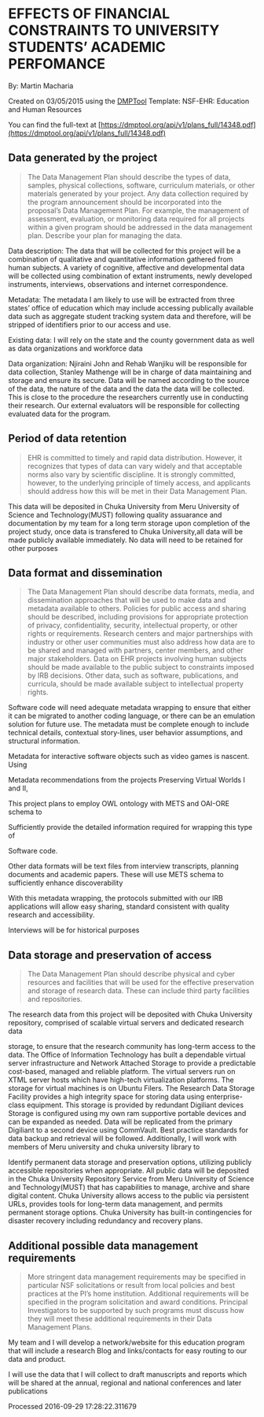 # EFFECTS OF FINANCIAL CONSTRAINTS TO UNIVERSITY STUDENTS’ ACADEMIC PERFOMANCE

By: Martin Macharia

Created on 03/05/2015 using the [DMPTool](https://dmp.cdlib.org/) Template: NSF-EHR: Education and Human Resources

You can find the full-text at [https://dmptool.org/api/v1/plans_full/14348.pdf](https://dmptool.org/api/v1/plans_full/14348.pdf) 

## Data generated by the project

> The Data Management Plan should describe the types of data, samples, physical collections, software, curriculum materials, or other materials generated by your project. Any data collection required by the program announcement should be incorporated into the proposal’s Data Management Plan. For example, the management of assessment, evaluation, or monitoring data required for all projects within a given program should be addressed in the data management plan. Describe your plan for managing the data.

Data description: The data that will be collected for this project will be a combination of qualitative and quantitative information gathered from human subjects. A variety of cognitive, affective and developmental data will be collected using combination of extant instruments, newly developed instruments, interviews, observations and internet correspondence.

Metadata: The metadata I am likely to use will be extracted from three states&rsquo; office of education which may include accessing publically available data such as aggregate student tracking system data and therefore, will be stripped of identifiers prior to our access and use.

Existing data: I will rely on the state and the county government data as well as data organizations and workforce data

Data organization: Njiraini John and Rehab Wanjiku will be responsible for data collection, Stanley Mathenge will be in charge of data maintaining and storage and ensure its secure. Data will be named according to the source of the data, the nature of the data and the data the data will be collected. This is close to the procedure the researchers currently use in conducting their research. Our external evaluators will be responsible for collecting evaluated data for the program.


## Period of data retention

> EHR is committed to timely and rapid data distribution. However, it recognizes that types of data can vary widely and that acceptable norms also vary by scientific discipline. It is strongly committed, however, to the underlying principle of timely access, and applicants should address how this will be met in their Data Management Plan.

This data will be deposited in Chuka University from Meru University of Science and Technology(MUST) following quality assuarance and documentation by my team for a long term storage upon completion of the project study, once data is transfered to Chuka University,all data will be made publicly available immediately. No data will need to be retained for other purposes


## Data format and dissemination

> The Data Management Plan should describe data formats, media, and dissemination approaches that will be used to make data and metadata available to others. Policies for public access and sharing should be described, including provisions for appropriate protection of privacy, confidentiality, security, intellectual property, or other rights or requirements. Research centers and major partnerships with industry or other user communities must also address how data are to be shared and managed with partners, center members, and other major stakeholders. Data on EHR projects involving human subjects should be made available to the public subject to constraints imposed by IRB decisions. Other data, such as software, publications, and curricula, should be made available subject to intellectual property rights.

Software code will need adequate metadata wrapping to ensure that either it can be migrated to another coding language, or there can be an emulation solution for future use. The metadata must be complete enough to include technical details, contextual story-lines, user behavior assumptions, and structural information.

Metadata for interactive software objects such as video games is nascent. Using

Metadata recommendations from the projects Preserving Virtual Worlds I and II,

This project plans to employ OWL ontology with METS and OAI-ORE schema to

Sufficiently provide the detailed information required for wrapping this type of

Software code.

Other data formats will be text files from interview transcripts, planning documents and academic papers. These will use METS schema to sufficiently enhance discoverability

With this metadata wrapping, the protocols submitted with our IRB applications will allow easy sharing, standard consistent with quality research and accessibility.

Interviews will be for historical purposes






## Data storage and preservation of access

> The Data Management Plan should describe physical and cyber resources and facilities that will be used for the effective preservation and storage of research data. These can include third party facilities and repositories.

The research data from this project will be deposited with Chuka University repository, comprised of scalable virtual servers and dedicated research data

storage, to ensure that the research community has long-term access to the data. The Office of Information Technology has built a dependable virtual server infrastructure and Network Attached Storage to provide a predictable cost-based, managed and reliable platform. The virtual servers run on XTML server hosts which have high-tech virtualization platforms. The storage for virtual machines is on Ubuntu Filers. The Research Data Storage Facility provides a high integrity space for storing data using enterprise-class equipment. This storage is provided by redundant Digiliant devices Storage is configured using my own ram supportive portable devices and can be expanded as needed. Data will be replicated from the primary Digiliant to a second device using CommVault. Best practice standards for data backup and retrieval will be followed. Additionally, I will work with members of Meru university and chuka university library to

Identify permanent data storage and preservation options, utilizing publicly accessible repositories when appropriate. All public data will be deposited in the Chuka University Repository Service from Meru University of Science and Technology(MUST) that has capabilities to manage, archive and share digital content. Chuka University allows access to the public via persistent URLs, provides tools for long-term data management, and permits permanent storage options. Chuka University has built-in contingencies for disaster recovery including redundancy and recovery plans.




## Additional possible data management requirements

> More stringent data management requirements may be specified in particular NSF solicitations or result from local policies and best practices at the PI’s home institution. Additional requirements will be specified in the program solicitation and award conditions. Principal Investigators to be supported by such programs must discuss how they will meet these additional requirements in their Data Management Plans.

My team and I will develop a network/website for this education program that will include a research Blog and links/contacts for easy routing to our data and product.

I will use the data that I will collect to draft manuscripts and reports which will be shared at the annual, regional and national conferences and later publications




Processed 2016-09-29 17:28:22.311679
